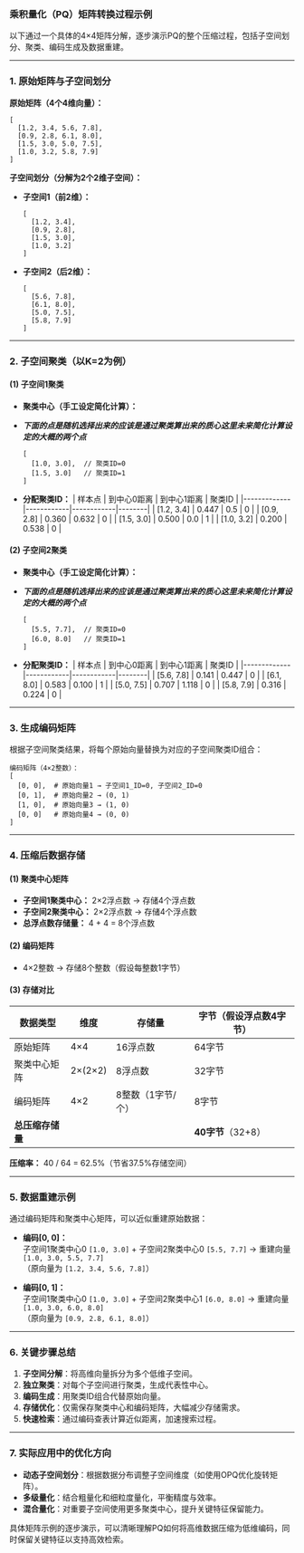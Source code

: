

### **乘积量化（PQ）矩阵转换过程示例**

以下通过一个具体的4×4矩阵分解，逐步演示PQ的整个压缩过程，包括子空间划分、聚类、编码生成及数据重建。

---

### **1. 原始矩阵与子空间划分**

**原始矩阵（4个4维向量）：**
```
[
  [1.2, 3.4, 5.6, 7.8],
  [0.9, 2.8, 6.1, 8.0],
  [1.5, 3.0, 5.0, 7.5],
  [1.0, 3.2, 5.8, 7.9]
]
```

**子空间划分（分解为2个2维子空间）：**
- **子空间1（前2维）：**
  ```
  [
    [1.2, 3.4],
    [0.9, 2.8],
    [1.5, 3.0],
    [1.0, 3.2]
  ]
  ```
  
- **子空间2（后2维）：**
  ```
  [
    [5.6, 7.8],
    [6.1, 8.0],
    [5.0, 7.5],
    [5.8, 7.9]
  ]
  ```

---

### **2. 子空间聚类（以K=2为例）**

#### **(1) 子空间1聚类**
- **聚类中心（手工设定简化计算）：**
- ***下面的点是随机选择出来的应该是通过聚类算出来的质心这里未来简化计算设定的大概的两个点***
  ```
  [
    [1.0, 3.0],  // 聚类ID=0
    [1.5, 3.0]   // 聚类ID=1
  ]
  ```
  
- **分配聚类ID：**
  | 样本点      | 到中心0距离 | 到中心1距离 | 聚类ID |
  |-------------|------------|------------|--------|
  | [1.2, 3.4] | 0.447      | 0.5        | 0      |
  | [0.9, 2.8] | 0.360      | 0.632      | 0      |
  | [1.5, 3.0] | 0.500      | 0.0        | 1      |
  | [1.0, 3.2] | 0.200      | 0.538      | 0      |

#### **(2) 子空间2聚类**
- **聚类中心（手工设定简化计算）：**
- ***下面的点是随机选择出来的应该是通过聚类算出来的质心这里未来简化计算设定的大概的两个点***
  ```
  [
    [5.5, 7.7],  // 聚类ID=0
    [6.0, 8.0]   // 聚类ID=1
  ]
  ```
  
- **分配聚类ID：**
  | 样本点      | 到中心0距离 | 到中心1距离 | 聚类ID |
  |-------------|------------|------------|--------|
  | [5.6, 7.8] | 0.141      | 0.447      | 0      |
  | [6.1, 8.0] | 0.583      | 0.100      | 1      |
  | [5.0, 7.5] | 0.707      | 1.118      | 0      |
  | [5.8, 7.9] | 0.316      | 0.224      | 0      |

---

### **3. 生成编码矩阵**

根据子空间聚类结果，将每个原始向量替换为对应的子空间聚类ID组合：

```
编码矩阵（4×2整数）：
[
  [0, 0],  # 原始向量1 → 子空间1_ID=0, 子空间2_ID=0
  [0, 1],  # 原始向量2 → (0, 1)
  [1, 0],  # 原始向量3 → (1, 0)
  [0, 0]   # 原始向量4 → (0, 0)
]
```

---

### **4. 压缩后数据存储**

#### **(1) 聚类中心矩阵**
- **子空间1聚类中心：** 2×2浮点数 → 存储4个浮点数
- **子空间2聚类中心：** 2×2浮点数 → 存储4个浮点数
- **总浮点数存储量：** 4 + 4 = 8个浮点数

#### **(2) 编码矩阵**
- 4×2整数 → 存储8个整数（假设每整数1字节）

#### **(3) 存储对比**
| **数据类型**      | **维度** | **存储量**         | **字节（假设浮点数4字节）** |
|--------------------|----------|--------------------|---------------------------|
| 原始矩阵           | 4×4      | 16浮点数           | 64字节                    |
| 聚类中心矩阵       | 2×(2×2)  | 8浮点数            | 32字节                    |
| 编码矩阵           | 4×2      | 8整数（1字节/个） | 8字节                     |
| **总压缩存储量**   |          |                    | **40字节**（32+8）        |

**压缩率：** 40 / 64 = 62.5%（节省37.5%存储空间）

---

### **5. 数据重建示例**

通过编码矩阵和聚类中心矩阵，可以近似重建原始数据：

- **编码[0, 0]：**  
  子空间1聚类中心0 `[1.0, 3.0]` + 子空间2聚类中心0 `[5.5, 7.7]` → 重建向量 `[1.0, 3.0, 5.5, 7.7]`  
  （原向量为 `[1.2, 3.4, 5.6, 7.8]`）

- **编码[0, 1]：**  
  子空间1聚类中心0 `[1.0, 3.0]` + 子空间2聚类中心1 `[6.0, 8.0]` → 重建向量 `[1.0, 3.0, 6.0, 8.0]`  
  （原向量为 `[0.9, 2.8, 6.1, 8.0]`）

---

### **6. 关键步骤总结**

1. **子空间分解**：将高维向量拆分为多个低维子空间。
2. **独立聚类**：对每个子空间进行聚类，生成代表性中心。
3. **编码生成**：用聚类ID组合代替原始向量。
4. **存储优化**：仅需保存聚类中心和编码矩阵，大幅减少存储需求。
5. **快速检索**：通过编码查表计算近似距离，加速搜索过程。

---

### **7. 实际应用中的优化方向**

- **动态子空间划分**：根据数据分布调整子空间维度（如使用OPQ优化旋转矩阵）。
- **多级量化**：结合粗量化和细粒度量化，平衡精度与效率。
- **混合量化**：对重要子空间使用更多聚类中心，提升关键特征保留能力。

具体矩阵示例的逐步演示，可以清晰理解PQ如何将高维数据压缩为低维编码，同时保留关键特征以支持高效检索。
